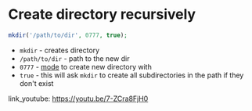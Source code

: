 # Create directory recursively

```php
mkdir('/path/to/dir', 0777, true);
```

- `mkdir` - creates directory
- `/path/to/dir` - path to the new dir
- `0777` - [mode](/bash/chmod) to create new directory with
- `true` - this will ask `mkdir` to create all subdirectories in the path if they don't exist


link_youtube: https://youtu.be/7-ZCra8FjH0
